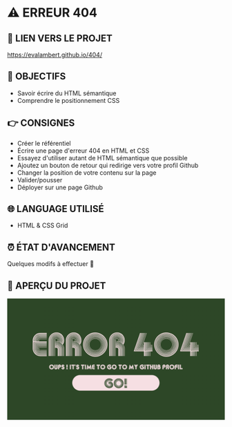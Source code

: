 # ⚠️ ERREUR 404

## 🔗 LIEN VERS LE PROJET

https://evalambert.github.io/404/

## 🎯 OBJECTIFS

- Savoir écrire du HTML sémantique
- Comprendre le positionnement CSS

## 👉 CONSIGNES

- Créer le référentiel
- Écrire une page d'erreur 404 en HTML et CSS
- Essayez d'utiliser autant de HTML sémantique que possible
- Ajoutez un bouton de retour qui redirige vers votre profil Github
- Changer la position de votre contenu sur la page
- Valider/pousser
- Déployer sur une page Github

## 🌐 LANGUAGE UTILISÉ

- HTML & CSS Grid

## ⏰ ÉTAT D'AVANCEMENT

Quelques modifs à effectuer 🥸

## 👀 APERÇU DU PROJET

![Screen shot du projet](img/1.jpg)
